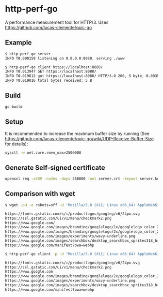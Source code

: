 # http-perf-go

A performance measurement tool for HTTP/3.
Uses https://github.com/lucas-clemente/quic-go

## Example
```bash
$ http-perf-go server
INFO T0.000159 listening on 0.0.0.0:8080, serving ./www
```

```bash
$ http-perf-go client https://localhost:8080/
INFO T0.013947 GET https://localhost:8080/
INFO T0.019012 got https://localhost:8080/ HTTP/3.0 200, 5 byte, 0.003580 s
INFO T0.019016 total bytes received: 5 B
```

## Build

```bash
go build
```

## Setup

It is recommended to increase the maximum buffer size by running (See https://github.com/lucas-clemente/quic-go/wiki/UDP-Receive-Buffer-Size for details):

```bash
sysctl -w net.core.rmem_max=2500000
```


## Generate Self-signed certificate

```bash
openssl req -x509 -nodes -days 358000 -out server.crt -keyout server.key -config server.req
```

## Comparison with wget

```bash
$ wget -pH -e robots=off -U "Mozilla/5.0 (X11; Linux x86_64) AppleWebKit/537.36 (KHTML, like Gecko) Chrome/107.0.0.0 Safari/537.36" --delete-after https://www.google.com 2>&1 | grep -oP 'https?://[^\s]+' | sort

https://fonts.gstatic.com/s/i/productlogos/googleg/v6/24px.svg
https://ssl.gstatic.com/ui/v1/menu/checkmark2.png
https://www.google.com/
https://www.google.com/images/branding/googlelogo/1x/googlelogo_color_272x92dp.png
https://www.google.com/images/branding/googlelogo/2x/googlelogo_color_272x92dp.png
https://www.google.com/images/experiments/wavy-underline.png
https://www.google.com/images/searchbox/desktop_searchbox_sprites318_hr.webp
https://www.google.com/manifest?pwa=webhp
```

```bash
$ http-perf-go client -p -U "Mozilla/5.0 (X11; Linux x86_64) AppleWebKit/537.36 (KHTML, like Gecko) Chrome/107.0.0.0 Safari/537.36" https://www.google.com 2>&1 | grep -oP '(?<=GET )(https?://[^\s]+)' | sort

https://fonts.gstatic.com/s/i/productlogos/googleg/v6/24px.svg
https://ssl.gstatic.com/ui/v1/menu/checkmark2.png
https://www.google.com
https://www.google.com/images/branding/googlelogo/2x/googlelogo_color_272x92dp.png
https://www.google.com/images/experiments/wavy-underline.png
https://www.google.com/images/searchbox/desktop_searchbox_sprites318_hr.webp
https://www.google.com/manifest?pwa=webhp
```